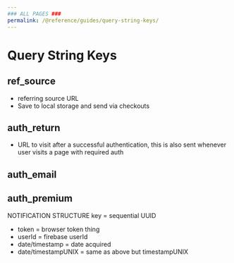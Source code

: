 ```yaml
---
### ALL PAGES ###
permalink: /@reference/guides/query-string-keys/
---
```


# Query String Keys
## ref_source
  * referring source URL
  * Save to local storage and send via checkouts

## auth_return
  * URL to visit after a successful authentication, this is also sent whenever user visits a page with required auth

## auth_email
## auth_premium

NOTIFICATION STRUCTURE
key = sequential UUID
- token = browser token thing
- userId = firebase userId
- date/timestamp = date acquired
- date/timestampUNIX = same as above but timestampUNIX

